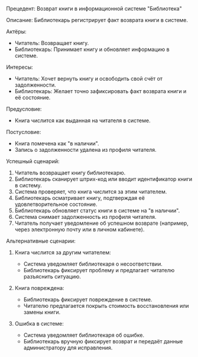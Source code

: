 Прецедент: Возврат книги в информационной системе "Библиотека"

Описание: Библиотекарь регистрирует факт возврата книги в системе.  

Актёры:  
- Читатель: Возвращает книгу.  
- Библиотекарь: Принимает книгу и обновляет информацию в системе.  

Интересы:  
- Читатель: Хочет вернуть книгу и освободить свой счёт от задолженности.  
- Библиотекарь: Желает точно зафиксировать факт возврата книги и её состояние.  

Предусловие:  
- Книга числится как выданная на читателя в системе.  

Постусловие:  
- Книга помечена как "в наличии".  
- Запись о задолженности удалена из профиля читателя.  

Успешный сценарий:

1. Читатель возвращает книгу библиотекарю.  
2. Библиотекарь сканирует штрих-код или вводит идентификатор книги в систему.  
3. Система проверяет, что книга числится за этим читателем.  
4. Библиотекарь осматривает книгу, подтверждая её удовлетворительное состояние.  
5. Библиотекарь обновляет статус книги в системе на "в наличии".  
6. Система снимает задолженность из профиля читателя.  
7. Читатель получает уведомление об успешном возврате (например, через электронную почту или в личном кабинете).  

Альтернативные сценарии:

1. Книга числится за другим читателем:  
   - Система уведомляет библиотекаря о несоответствии.  
   - Библиотекарь фиксирует проблему и предлагает читателю разъяснить ситуацию.  

2. Книга повреждена: 
   - Библиотекарь фиксирует повреждение в системе.  
   - Читателю предлагается покрыть стоимость восстановления или замены книги.  

3. Ошибка в системе:
   - Система уведомляет библиотекаря об ошибке.  
   - Библиотекарь вручную фиксирует возврат и передаёт данные администратору для исправления.  
